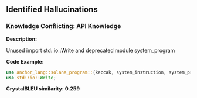 ## Identified Hallucinations

### Knowledge Conflicting: API Knowledge
**Description:** 

Unused import std::io::Write and deprecated module system_program

**Code Example:**
```rust
use anchor_lang::solana_program::{keccak, system_instruction, system_program, clock::Clock};
use std::io::Write;

```

**CrystalBLEU similarity: 0.259** 
